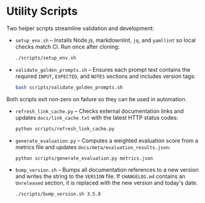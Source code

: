 # Utility Scripts

Two helper scripts streamline validation and development:

* `setup_env.sh` – Installs Node.js, markdownlint, `jq`, and `yamllint` so local
  checks match CI. Run once after cloning:

  ```bash
  ./scripts/setup_env.sh
  ```

* `validate_golden_prompts.sh` – Ensures each prompt test contains the required
  `INPUT`, `EXPECTED`, and `NOTES` sections and includes version tags:

  ```bash
  bash scripts/validate_golden_prompts.sh
  ```

Both scripts exit non‑zero on failure so they can be used in automation.

* `refresh_link_cache.py` – Checks external documentation links and updates `docs/link_cache.txt` with the latest HTTP status codes:

  ```bash
  python scripts/refresh_link_cache.py
  ```

* `generate_evaluation.py` – Computes a weighted evaluation score from a metrics
  file and updates `docs/meta/evaluation_results.json`:

  ```bash
  python scripts/generate_evaluation.py metrics.json
  ```

* `bump_version.sh` – Bumps all documentation references to a new version and writes
  the string to the `VERSION` file. If `CHANGELOG.md` contains an `Unreleased`
  section, it is replaced with the new version and today's date.

  ```bash
  ./scripts/bump_version.sh 3.5.8
  ```
